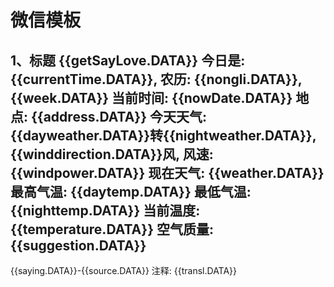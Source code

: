 ### <h1>微信模板</h1>
1、标题
   {{getSayLove.DATA}}
   今日是: {{currentTime.DATA}}, 农历: {{nongli.DATA}}, {{week.DATA}}
   当前时间: {{nowDate.DATA}}
   地点: {{address.DATA}}
   今天天气: {{dayweather.DATA}}转{{nightweather.DATA}}, {{winddirection.DATA}}风, 风速: {{windpower.DATA}}
   现在天气: {{weather.DATA}}
   最高气温: {{daytemp.DATA}}
   最低气温: {{nighttemp.DATA}}
   当前温度: {{temperature.DATA}}
   空气质量: {{suggestion.DATA}}
   -------------------------------
   {{saying.DATA}}-{{source.DATA}}
   注释: {{transl.DATA}}
   